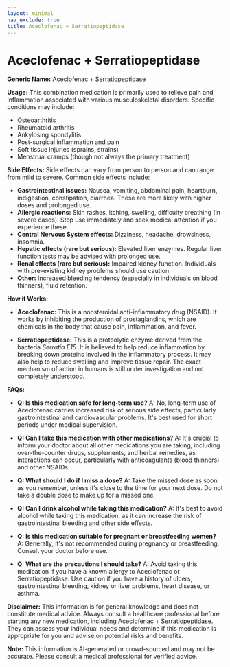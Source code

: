 ```yaml
---
layout: minimal
nav_exclude: true
title: Aceclofenac + Serratiopeptidase
---
```


# Aceclofenac + Serratiopeptidase

**Generic Name:** Aceclofenac + Serratiopeptidase

**Usage:** This combination medication is primarily used to relieve pain and inflammation associated with various musculoskeletal disorders.  Specific conditions may include:

* Osteoarthritis
* Rheumatoid arthritis
* Ankylosing spondylitis
* Post-surgical inflammation and pain
* Soft tissue injuries (sprains, strains)
* Menstrual cramps (though not always the primary treatment)


**Side Effects:**  Side effects can vary from person to person and can range from mild to severe.  Common side effects include:

* **Gastrointestinal issues:** Nausea, vomiting, abdominal pain, heartburn, indigestion, constipation, diarrhea.  These are more likely with higher doses and prolonged use.
* **Allergic reactions:** Skin rashes, itching, swelling, difficulty breathing (in severe cases).  Stop use immediately and seek medical attention if you experience these.
* **Central Nervous System effects:** Dizziness, headache, drowsiness, insomnia.
* **Hepatic effects (rare but serious):**  Elevated liver enzymes.  Regular liver function tests may be advised with prolonged use.
* **Renal effects (rare but serious):**  Impaired kidney function.  Individuals with pre-existing kidney problems should use caution.
* **Other:**  Increased bleeding tendency (especially in individuals on blood thinners), fluid retention.


**How it Works:**

* **Aceclofenac:**  This is a nonsteroidal anti-inflammatory drug (NSAID). It works by inhibiting the production of prostaglandins, which are chemicals in the body that cause pain, inflammation, and fever.

* **Serratiopeptidase:** This is a proteolytic enzyme derived from the bacteria *Serratia E15*.  It is believed to help reduce inflammation by breaking down proteins involved in the inflammatory process.  It may also help to reduce swelling and improve tissue repair. The exact mechanism of action in humans is still under investigation and not completely understood.


**FAQs:**

* **Q: Is this medication safe for long-term use?**  A: No, long-term use of Aceclofenac carries increased risk of serious side effects, particularly gastrointestinal and cardiovascular problems. It's best used for short periods under medical supervision.

* **Q: Can I take this medication with other medications?** A:  It's crucial to inform your doctor about all other medications you are taking, including over-the-counter drugs, supplements, and herbal remedies, as interactions can occur, particularly with anticoagulants (blood thinners) and other NSAIDs.

* **Q: What should I do if I miss a dose?** A: Take the missed dose as soon as you remember, unless it's close to the time for your next dose. Do not take a double dose to make up for a missed one.

* **Q: Can I drink alcohol while taking this medication?** A:  It's best to avoid alcohol while taking this medication, as it can increase the risk of gastrointestinal bleeding and other side effects.

* **Q:  Is this medication suitable for pregnant or breastfeeding women?** A:  Generally, it's not recommended during pregnancy or breastfeeding.  Consult your doctor before use.

* **Q: What are the precautions I should take?** A:  Avoid taking this medication if you have a known allergy to Aceclofenac or Serratiopeptidase.  Use caution if you have a history of ulcers, gastrointestinal bleeding, kidney or liver problems, heart disease, or asthma.


**Disclaimer:** This information is for general knowledge and does not constitute medical advice. Always consult a healthcare professional before starting any new medication, including Aceclofenac + Serratiopeptidase. They can assess your individual needs and determine if this medication is appropriate for you and advise on potential risks and benefits.


**Note:** This information is AI-generated or crowd-sourced and may not be accurate. Please consult a medical professional for verified advice.